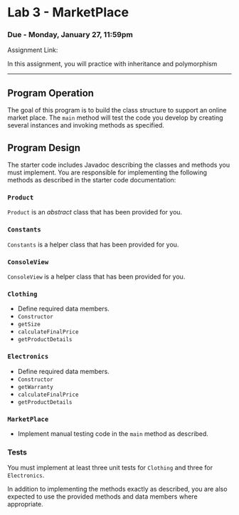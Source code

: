 # Lab 3 - MarketPlace
### Due - Monday, January 27, 11:59pm

Assignment Link:
[]()

In this assignment, you will practice with inheritance and polymorphism

<hr/>

## Program Operation

The goal of this program is to build the class structure to support an online market place. The `main` method will test the code you develop by creating several instances and invoking methods as specified. 


## Program Design

The starter code includes Javadoc describing the classes and methods you must implement. You are
responsible for implementing the following methods as described in the starter
code documentation:

### `Product`
`Product` is an *abstract* class that has been provided for you.

### `Constants`
`Constants` is a helper class that has been provided for you.

### `ConsoleView`
`ConsoleView` is a helper class that has been provided for you.

### `Clothing`
- Define required data members.
- `Constructor`
- `getSize`
- `calculateFinalPrice`
- `getProductDetails`

### `Electronics`
- Define required data members.
- `Constructor`
- `getWarranty`
- `calculateFinalPrice`
- `getProductDetails`

### `MarketPlace`
- Implement manual testing code in the `main` method as described.

### Tests

You must implement at least three unit tests for `Clothing` and three for `Electronics`.

In addition to implementing the methods exactly as described, you are also expected to use the provided methods and data members where appropriate.